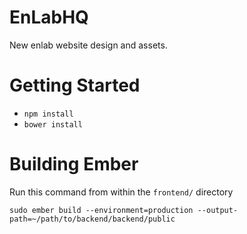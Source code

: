 
# EnLabHQ

New enlab website design and assets.

# Getting Started

* `npm install`
* `bower install`

# Building Ember

Run this command from within the `frontend/` directory

`sudo ember build --environment=production --output-path=~/path/to/backend/backend/public`
